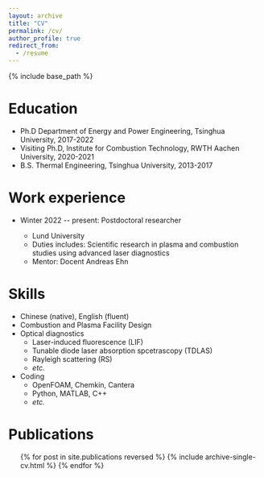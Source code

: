 ```yaml
---
layout: archive
title: "CV"
permalink: /cv/
author_profile: true
redirect_from:
  - /resume
---
```


{% include base_path %}

# Education

- Ph.D Department of Energy and Power Engineering, Tsinghua University, 2017-2022
- Visiting Ph.D, Institute for Combustion Technology, RWTH Aachen University, 2020-2021
- B.S. Thermal Engineering, Tsinghua University, 2013-2017

# Work experience

- Winter 2022 -- present: Postdoctoral researcher

  - Lund University
  - Duties includes: Scientific research in plasma and combustion studies using advanced laser diagnostics
  - Mentor: Docent Andreas Ehn

# Skills

- Chinese (native), English (fluent)
- Combustion and Plasma Facility Design
- Optical diagnostics
  - Laser-induced fluorescence (LIF)
  - Tunable diode laser absorption spcetrascopy (TDLAS)
  - Rayleigh scattering (RS)
  - <i>etc.</i>
- Coding
  - OpenFOAM, Chemkin, Cantera
  - Python, MATLAB, C++
  - <i>etc.</i>

# Publications

  <ul>{% for post in site.publications reversed %}
    {% include archive-single-cv.html %}
  {% endfor %}</ul>
  
<!-- Talks
======
  <ul>{% for post in site.talks reversed %}
    {% include archive-single-talk-cv.html  %}
  {% endfor %}</ul> -->
  
<!-- Teaching
======
  <ul>{% for post in site.teaching reversed %}
    {% include archive-single-cv.html %}
  {% endfor %}</ul> -->
  
<!-- Service and leadership
======
* Currently signed in to 43 different slack teams -->
